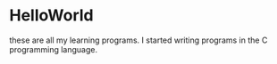 # HelloWorld
these are all my learning programs.
I started writing programs in the C programming language.
